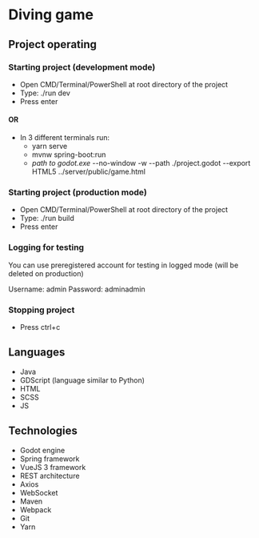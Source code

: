 # Diving game

## Project operating

### Starting project (development mode)

- Open CMD/Terminal/PowerShell at root directory of the project
- Type: ./run dev
- Press enter

#### OR
- In 3 different terminals run:
  - yarn serve
  - mvnw spring-boot:run
  - *path to godot.exe* --no-window -w --path ./project.godot --export HTML5 ../server/public/game.html

### Starting project (production mode)

- Open CMD/Terminal/PowerShell at root directory of the project
- Type: ./run build
- Press enter

### Logging for testing

You can use preregistered account for testing in logged mode (will be deleted on production)

Username: admin
Password: adminadmin

### Stopping project

- Press ctrl+c

## Languages
- Java
- GDScript (language similar to Python)
- HTML
- SCSS
- JS

## Technologies
- Godot engine
- Spring framework
- VueJS 3 framework
- REST architecture
- Axios
- WebSocket
- Maven
- Webpack
- Git
- Yarn

